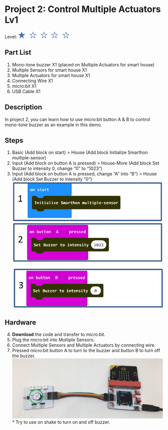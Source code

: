 # Project 2:  Control Multiple Actuators Lv1
Level: ![level](images/level1.png)
## Part List
1. Mono-tone buzzer X1 (placed on Multiple Actuators for smart house)
2. Multiple Sensors for smart house X1
3. Multiple Actuators for smart house X1
4. Connecting Wire X1
5. micro:bit X1
6. USB Cable X1

## Description
In project 2, you can learn how to use micro:bit button A & B to control mono-tone buzzer as an example in this demo.

## Steps
1. Basic (Add block on start) > House (Add block Initialize Smarthon multiple-sensor)
2. Input (Add block on button A is pressed) > House-More (Add block Set Buzzer to intensity 0, change “0” to “1023”)
3. Input (Add block on button A is pressed, change “A” into “B”) > House (Add block Set Buzzer to intensity “0”)
![auto_fit](images/P2_2.png)

## Hardware
4. **Download** the code and transfer to micro:bit.
5. Plug the micro:bit into Multiple Sensors.
6. Connect Multiple Sensors and Multiple Actuators by connecting wire.
7. Pressed micro:bit button A to turn to the buzzer and button B to turn off the buzzer.
![auto_fit](images/P2_3.png)
<span id="remarks" >* Try to use on shake to turn on and off buzzer. </span>